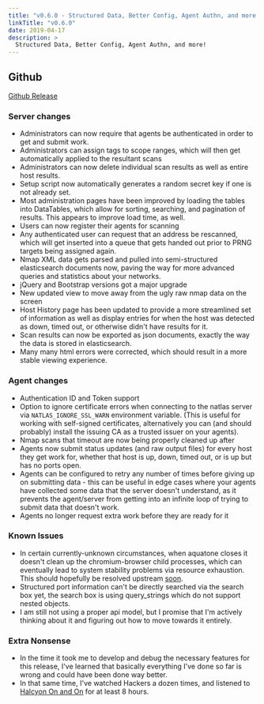 ```yaml
---
title: "v0.6.0 - Structured Data, Better Config, Agent Authn, and more!"
linkTitle: "v0.6.0"
date: 2019-04-17
description: >
  Structured Data, Better Config, Agent Authn, and more!
---
```


## Github

[Github Release](https://github.com/natlas/natlas/releases/tag/v0.6.1)

### Server changes

* Administrators can now require that agents be authenticated in order to get and submit work.
* Administrators can assign tags to scope ranges, which will then get automatically applied to the resultant scans
* Administrators can now delete individual scan results as well as entire host results.
* Setup script now automatically generates a random secret key if one is not already set.
* Most administration pages have been improved by loading the tables into DataTables, which allow for sorting, searching, and pagination of results. This appears to improve load time, as well.
* Users can now register their agents for scanning
* Any authenticated user can request that an address be rescanned, which will get inserted into a queue that gets handed out prior to PRNG targets being assigned again.
* Nmap XML data gets parsed and pulled into semi-structured elasticsearch documents now, paving the way for more advanced queries and statistics about your networks.
* jQuery and Bootstrap versions got a major upgrade
* New updated view to move away from the ugly raw nmap data on the screen
* Host History page has been updated to provide a more streamlined set of information as well as display entries for when the host was detected as down, timed out, or otherwise didn't have results for it.
* Scan results can now be exported as json documents, exactly the way the data is stored in elasticsearch.
* Many many html errors were corrected, which should result in a more stable viewing experience.

### Agent changes

* Authentication ID and Token support
* Option to ignore certificate errors when connecting to the natlas server via `NATLAS_IGNORE_SSL_WARN` environment variable. (This is useful for working with self-signed certificates, alternatively you can (and should probably) install the issuing CA as a trusted issuer on your agents).
* Nmap scans that timeout are now being properly cleaned up after
* Agents now submit status updates (and raw output files) for every host they get work for, whether that host is up, down, timed out, or is up but has no ports open.
* Agents can be configured to retry any number of times before giving up on submitting data - this can be useful in edge cases where your agents have collected some data that the server doesn't understand, as it prevents the agent/server from getting into an infinite loop of trying to submit data that doesn't work.
* Agents no longer request extra work before they are ready for it

### Known Issues

* In certain currently-unknown circumstances, when aquatone closes it doesn't clean up the chromium-browser child processes, which can eventually lead to system stability problems via resource exhaustion. This should hopefully be resolved upstream [soon](https://twitter.com/michenriksen/status/1118402907211214848).
* Structured port information can't be directly searched via the search box yet, the search box is using query_strings which do not support nested objects.
* I am still not using a proper api model, but I promise that I'm actively thinking about it and figuring out how to move towards it entirely.

### Extra Nonsense

* In the time it took me to develop and debug the necessary features for this release, I've learned that basically everything I've done so far is wrong and could have been done way better.
* In that same time, I've watched Hackers a dozen times, and listened to [Halcyon On and On](https://www.youtube.com/watch?v=bV-hSgL1R74) for at least 8 hours.

